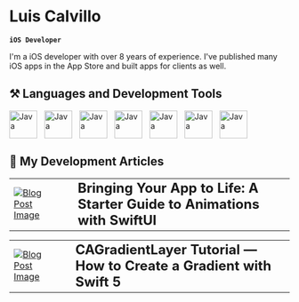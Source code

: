 <!--
**luiscalvillo/LuisCalvillo** is a ✨ _special_ ✨ repository because its `README.md` (this file) appears on your GitHub profile.

Here are some ideas to get you started:
-->

# Luis Calvillo 

**`iOS Developer `**


I'm a iOS developer with over 8 years of experience. I've published many iOS apps in the App Store and built apps for clients as well.

## ⚒️ Languages and Development Tools ##

<img align="left" alt="Java" width="50px" style="padding-right:10px;" src="https://cdn.jsdelivr.net/gh/devicons/devicon@latest/icons/apple/apple-original.svg"/>   
<img align="left" alt="Java" width="50px" style="padding-right:10px;" src="https://cdn.jsdelivr.net/gh/devicons/devicon@latest/icons/swift/swift-original.svg"/>
<img align="left" alt="Java" width="50px" style="padding-right:10px;" src="https://cdn.jsdelivr.net/gh/devicons/devicon@latest/icons/xcode/xcode-original.svg"/>
<img align="left" alt="Java" width="50px" style="padding-right:10px;" src="https://cdn.jsdelivr.net/gh/devicons/devicon@latest/icons/firebase/firebase-plain-wordmark.svg"/>   
<img align="left" alt="Java" width="50px" style="padding-right:10px;" src="https://cdn.jsdelivr.net/gh/devicons/devicon@latest/icons/git/git-original.svg"/>   
<img align="left" alt="Java" width="50px" style="padding-right:10px;" src="https://cdn.jsdelivr.net/gh/devicons/devicon@latest/icons/figma/figma-original.svg"/>
<img alt="Java" width="50px" style="padding-right:10px;" src="https://cdn.jsdelivr.net/gh/devicons/devicon@latest/icons/illustrator/illustrator-plain.svg"/>   


## 📕 My Development Articles ##
 
<!-- Article 1 -->
<table border="0" style="border-collapse: collapse;">
  <tr style="border: none;">
    <td style="border: none;">
      <a href="https://luiscalvillo.medium.com/bringing-your-app-to-life-a-starter-guide-to-animations-with-swiftui-9876ffa9f071">
        <img src="https://miro.medium.com/v2/resize:fill:160:107/1*sYuTRtafYlt8LAwP-uH5_A.jpeg" alt="Blog Post Image" style="margin-right: 20px; max-width: 150px; max-height: 150px; object-fit: cover;">
      </a>
    </td>
    <td style="border: none;">
      <a href="https://luiscalvillo.medium.com/bringing-your-app-to-life-a-starter-guide-to-animations-with-swiftui-9876ffa9f071" style="text-decoration: none; color: inherit;">
        <h3 style="margin: 0; font-size: 1.5rem;">Bringing Your App to Life: A Starter Guide to Animations with SwiftUI</h3>
      </a>
    </td>
  </tr>
</table>

<!-- Article 2 -->
<table border="0" style="border-collapse: collapse;">
  <tr style="border: none;">
    <td style="border: none;">
      <a href="https://medium.com/codex/cagradientlayer-tutorial-how-to-create-a-gradient-with-swift-5-2817a393dad">
        <img src="https://miro.medium.com/v2/resize:fill:160:107/1*rHiJdwE1xNTlJtqvbkBwcw.png" alt="Blog Post Image" style="margin-right: 20px; max-width: 150px; max-height: 150px; object-fit: cover;">
      </a>
    </td>
    <td style="border: none;">
      <a href="https://medium.com/codex/cagradientlayer-tutorial-how-to-create-a-gradient-with-swift-5-2817a393dad" style="text-decoration: none; color: inherit;">
        <h3 style="margin: 0; font-size: 1.5rem;">CAGradientLayer Tutorial — How to Create a Gradient with Swift 5</h3>
      </a>
    </td>
  </tr>
</table>

